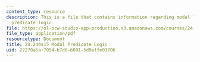 ```yaml
---
content_type: resource
description: This is a file that contains information regarding modal logic modal
  predicate logic.
file: https://ol-ocw-studio-app-production.s3.amazonaws.com/courses/24-244-modal-logic-spring-2015/22278a5a7054b7d668915d9effe03706_MIT24_244S15_Predicate.pdf
file_type: application/pdf
resourcetype: Document
title: 24.244s15 Modal Predicate Logic
uid: 22278a5a-7054-b7d6-6891-5d9effe03706
---
```

